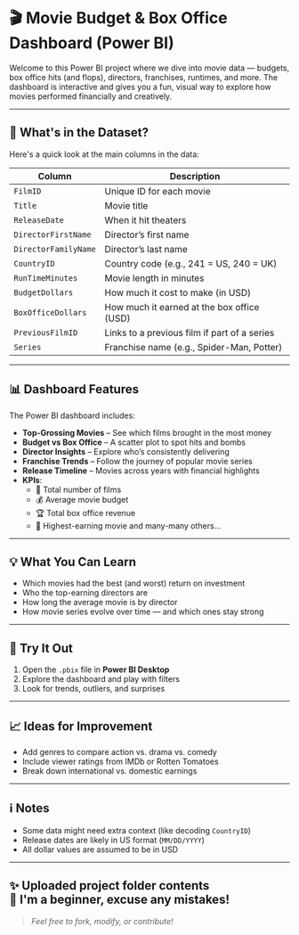 # 🎬 Movie Budget & Box Office Dashboard (Power BI)

Welcome to this Power BI project where we dive into movie data — budgets, box office hits (and flops), directors, franchises, runtimes, and more. The dashboard is interactive and gives you a fun, visual way to explore how movies performed financially and creatively.

---

## 📂 What's in the Dataset?

Here's a quick look at the main columns in the data:

| Column               | Description                                 |
|----------------------|---------------------------------------------|
| `FilmID`             | Unique ID for each movie                    |
| `Title`              | Movie title                                 |
| `ReleaseDate`        | When it hit theaters                        |
| `DirectorFirstName`  | Director’s first name                       |
| `DirectorFamilyName` | Director’s last name                        |
| `CountryID`          | Country code (e.g., 241 = US, 240 = UK)     |
| `RunTimeMinutes`     | Movie length in minutes                     |
| `BudgetDollars`      | How much it cost to make (in USD)           |
| `BoxOfficeDollars`   | How much it earned at the box office (USD)  |
| `PreviousFilmID`     | Links to a previous film if part of a series|
| `Series`             | Franchise name (e.g., Spider-Man, Potter)   |

---

## 📊 Dashboard Features

The Power BI dashboard includes:

- **Top-Grossing Movies** – See which films brought in the most money
- **Budget vs Box Office** – A scatter plot to spot hits and bombs
- **Director Insights** – Explore who’s consistently delivering
- **Franchise Trends** – Follow the journey of popular movie series
- **Release Timeline** – Movies across years with financial highlights
- **KPIs**:
  - 🎥 Total number of films
  - 💰 Average movie budget
  - 🏆 Total box office revenue
  - 👑 Highest-earning movie
 and many-many others...   

---

## 💡 What You Can Learn

- Which movies had the best (and worst) return on investment
- Who the top-earning directors are
- How long the average movie is by director
- How movie series evolve over time — and which ones stay strong

---

## 🧪 Try It Out

1. Open the `.pbix` file in **Power BI Desktop**
2. Explore the dashboard and play with filters
3. Look for trends, outliers, and surprises

---

## 📈 Ideas for Improvement

- Add genres to compare action vs. drama vs. comedy
- Include viewer ratings from IMDb or Rotten Tomatoes
- Break down international vs. domestic earnings

---

## ℹ️ Notes

- Some data might need extra context (like decoding `CountryID`)
- Release dates are likely in US format (`MM/DD/YYYY`)
- All dollar values are assumed to be in USD

---
✨ Uploaded project folder contents  
📝 I'm a beginner, excuse any mistakes!
---
> _Feel free to fork, modify, or contribute!_

